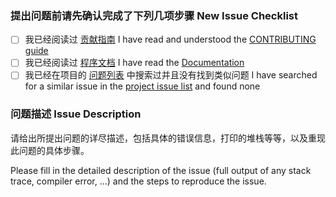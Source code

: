 ### 提出问题前请先确认完成了下列几项步骤 New Issue Checklist

* [ ] 我已经阅读过 [贡献指南](CONTRIBUTING.md) I have read and understood the [CONTRIBUTING guide](CONTRIBUTING.md)
* [ ] 我已经阅读过 [程序文档]((http://cocoadocs.org/docsets/YTKNetwork)) I have read the [Documentation](http://cocoadocs.org/docsets/YTKNetwork)
* [ ] 我已经在项目的 [问题列表](https://github.com/yuantiku/YTKNetwork/issues) 中搜索过并且没有找到类似问题 I have searched for a similar issue in the [project issue list](https://github.com/yuantiku/YTKNetwork/issues) and found none

### 问题描述 Issue Description

请给出所提出问题的详尽描述，包括具体的错误信息，打印的堆栈等等，以及重现此问题的具体步骤。

Please fill in the detailed description of the issue (full output of any stack trace, compiler error, ...) and the steps to reproduce the issue.
